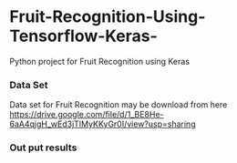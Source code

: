 # Fruit-Recognition-Using-Tensorflow-Keras-
Python project for Fruit Recognition using Keras 
### Data Set
Data set for Fruit Recognition may be download from here https://drive.google.com/file/d/1_BE8He-6aA4qjgH_wEd3jTIMyKKyGr0I/view?usp=sharing
### Out put results 
